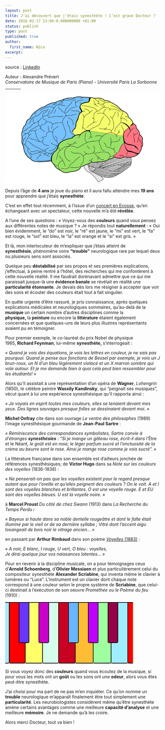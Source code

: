 ```yaml
---
layout: post
title: J’ai découvert que j’étais synesthète ! C’est grave Docteur ?
date: 2016-02-17 13:04:0.000000000 +01:00
status: publish
type: post
published: true
author:
  first_name: Nico
excerpt:
---
```


source : [LinkedIn][1]

Auteur : Alexandre Prévert<br/>
*Conservatoire de Musique de Paris (Piano) - Université Paris La Sorbonne*

<hr style="display: block; width: 50px;" />

![cerveau](/assets/cerveau.png)

<p>Depuis l’âge de <strong>4 ans</strong>&nbsp;je joue du piano et il aura fallu attendre&nbsp;mes <strong>19 ans</strong> pour apprendre que j’étais <strong>synesthète</strong>.</p>
<p>C’est en effet tout récemment, à l’issue d’un <a href="https://www.youtube.com/watch?v=RSZI1GPMCTM" target="_blank">concert&nbsp;en Ecosse</a>, qu’en échangeant avec un spectateur, cette nouvelle m’a été <strong>révélée</strong>.</p>
<p>A l’une de ses questions : « Voyez-vous des <strong>couleurs</strong> quand vous pensez aux différentes notes de musique ? » Je répondis tout <strong>naturellement</strong> : « Oui bien évidemment, le “do” est noir, le “ré” est jaune, le “mi” est vert, le “fa” est rouge, le “sol” est bleu, le “la” est orange et le “si” est gris. »</p>
<p>Et là, mon interlocuteur de m’expliquer que j’étais atteint de <strong>synesthésie</strong>,&nbsp;phénomène voire <strong>“trouble”</strong> neurologique rare par lequel deux ou plusieurs sens&nbsp;sont associés.</p>
<p>Quelque peu <strong>déstabilisé</strong> par ses propos et ses premières explications, j’effectuai, à peine rentré à l’hôtel, des recherches qui me confontèrent à cette nouvelle réalité. Il me faudrait dorénavant admettre que ce qui me paraissait jusque-là une <strong>évidence </strong><strong>banale</strong>&nbsp;se révélait en réalité une <strong>particularité étonnante</strong>. Je devais dès lors me résigner à accepter que voir des sons et écouter des couleurs était tout à fait singulier.</p>
<p>En quête urgente d’être rassuré, je pris connaissance, après quelques explications médicales et neurologiques sommaires, qu’au-delà de la <strong>musique</strong> un certain nombre d’autres disciplines comme&nbsp;la <strong>physique,&nbsp;</strong>la&nbsp;<strong>peinture</strong> ou encore la <strong>littérature</strong>&nbsp;étaient également concernées et que quelques-uns de leurs plus illustres représentants avaient pu en témoigner.</p>
<p>Pour premier exemple, le co-lauréat du prix Nobel de physique 1965,&nbsp;<strong>Richard Feynman</strong>, lui-même&nbsp;<strong>synesthète,&nbsp;</strong>s’interrogeait :</p>
<p>« <em>Quand je vois des équations, je vois les lettres en couleur, je ne sais pas pourquoi.&nbsp;Quand je pense aux fonctions de Bessel par exemple, je vois un J brun-roux, un N d’un bleu légèrement violacé et un X marron sombre qui vole autour. Et je me demande bien à quoi cela peut bien ressembler pour les étudiants!</em> »</p>
<p>Alors qu’il assistait à une représentation d’un opéra de <strong>Wagner</strong>, <em>Lohengrin </em>(1850), le célèbre peintre <strong>Wassily Kandinsky</strong>, qui “peignait ses musiques”, vécut quant à lui une expérience synesthésique qu’il rapporta&nbsp;ainsi :</p>
<p><em>« Je voyais en esprit toutes mes couleurs,&nbsp;elles se tenaient&nbsp;devant mes yeux. Des lignes sauvages presque folles se dessinaient&nbsp;devant moi. »</em></p>
<p><strong>Michel Onfray</strong> cite dans son ouvrage&nbsp;<em>Le ventre des philosophes</em> (1989) l’image synesthésique gourmande de <strong>Jean-Paul Sartre</strong> :</p>
<p><em>« Réminiscence des correspondances symbolistes, Sartre convie à d’étranges&nbsp;<strong>synesthésies</strong> : “Si je mange un gâteau rose, écrit-il dans l’</em>Être et le Néant<em>, le goût est en rose; le léger parfum sucré et l’onctuosité de la crème au beurre sont le rose. Ainsi je mange rose comme je vois sucré”. »</em></p>
<p>La littérature française&nbsp;dans son ensemble est d’ailleurs jonchée de références synesthésiques; de <strong>Victor Hugo</strong> dans sa <em>Note sur les couleurs des voyelles </em>(1836-1838) :</p>
<p>« <em>Ne penserait-on pas que les voyelles existent pour le regard presque autant que pour l’oreille et qu’elles peignent des couleurs ? On le voit. A et I sont des voyelles blanches et brillantes. O est une voyelle rouge. E et EU sont des voyelles bleues. U est la voyelle noire. »</em></p>
<p>à&nbsp;<strong>Marcel Proust </strong><em>Du côté de chez Swann&nbsp;</em>(1913)<em>&nbsp;</em>dans<em> La Recherche du Temps Perdu<strong>&nbsp;:</strong></em></p>
<p><em>« Bayeux si haute dans sa noble dentelle rougeâtre et dont le faîte était illuminé par le vieil or de sa dernière syllabe ; Vitré dont l’accent aigu losangeait de bois noir le vitrage ancien... »</em></p>
<p>en passant par&nbsp;<strong>Arthur&nbsp;Rimbaud</strong><strong>&nbsp;</strong>dans&nbsp;son poème <a href="https://upload.wikimedia.org/wikipedia/commons/1/10/Rimbaud_manuscrit_Voyelles.jpg" target="_blank"><em>Voyelles </em>(1883)</a> :</p>
<p>« <em>A noir, E blanc, I rouge, U vert, O bleu : voyelles,</em><br><em>Je dirai quelque jour vos naissances latentes... »</em></p>
<p>Pour en revenir à la discipline musicale, on a pour témoignages ceux d’<strong>Arnold Schoenberg</strong>, d’<strong>Olivier Messiaen </strong>et plus particulièrement celui du compositeur synesthète&nbsp;<strong>Alexander Scriabine</strong>, qui inventa même le clavier à lumières ou “Luce”.<em>&nbsp;</em>L’instrument est un clavier dont chaque&nbsp;note correspond à une&nbsp;couleur selon le propre système de <strong>Scriabine</strong>, que celui-ci destinait à&nbsp;l’exécution de son oeuvre <em>Prométhée ou le Poème du feu </em>(1910)&nbsp;:</p>
<p><img class="center" width="414" height="198" src="/assets/piano.png"></p>
<p>Si vous voyez donc des <strong>couleurs</strong> quand vous écoutez de la musique, si pour vous les mots ont un <strong>goût</strong> ou les sons ont une <strong>odeur</strong>, alors vous êtes peut-être synesthète.</p>
<p>J’ai choisi pour ma part de ne pas m’en inquiéter. Ce qu’on nomme un <strong>trouble</strong> neurologique m’apparaît finalement être tout simplement une <strong>particularité</strong>. Les neurobiologistes considèrent même qu’être&nbsp;synesthète amène certains avantages comme une meilleure <strong>capacité d’analyse</strong> et une meilleure <strong>mémoire</strong>. Je ne demande qu’à les croire.</p>
<p>Alors merci Docteur, tout va bien !</p>


[1]: https://www.linkedin.com/pulse/jai-d%C3%A9couvert-que-j%C3%A9tais-synesth%C3%A8te-cest-grave-docteur-pr%C3%A9vert